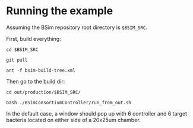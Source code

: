 # Running the example

Assuming the BSim repository root directory is `$BSIM_SRC`.

First, build everything:
```
cd $BSIM_SRC

git pull

ant -f bsim-build-tree.xml
```

Then go to the build dir:
```
cd out/production/$BSIM_SRC/

bash ./BSimConsortiumController/run_from_out.sh
```

In the default case, a window should pop up with 6 controller and 6 target bacteria located on either side of a 20x25um chamber.

